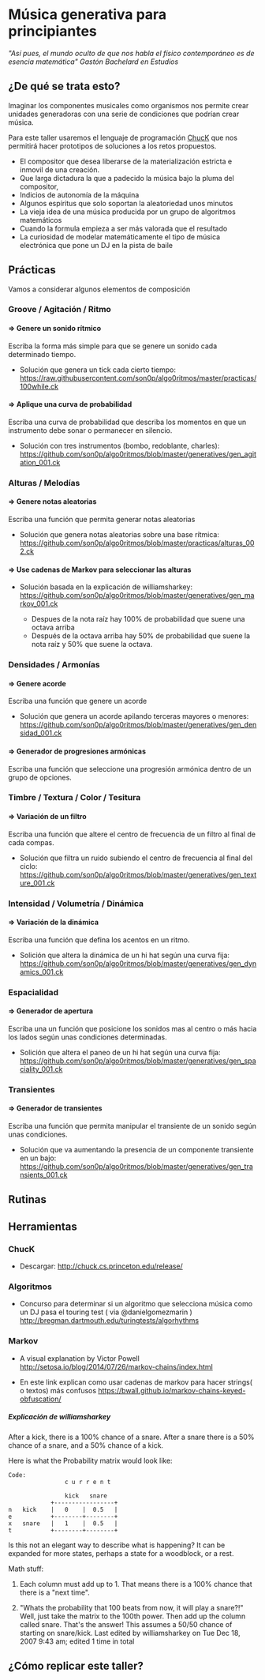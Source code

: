 
# Música generativa para principiantes 
_"Así pues, el mundo oculto de que nos habla el físico contemporáneo es de esencia matemática" Gastón Bachelard en Estudios_
## ¿De qué se trata esto?
Imaginar los componentes musicales como organismos nos permite crear unidades generadoras con una serie de condiciones que podrían crear música.

Para este taller usaremos el lenguaje de programación [ChucK](http://chuck.cs.princeton.edu/) que nos permitirá hacer prototipos de soluciones a los retos propuestos.

+ El compositor que desea liberarse de la materialización estricta e inmovil de una creación.
+ Que larga dictadura la que a padecido la música bajo la pluma del compositor, 
+ Indicios de autonomía de la máquina
+ Algunos espíritus que solo soportan la aleatoriedad unos minutos
+ La vieja idea de una música producida por un grupo de algoritmos matemáticos
+ Cuando la formula empieza a ser más valorada que el resultado
+ La curiosidad de modelar matemáticamente el tipo de música electrónica que pone un DJ en la pista de baile


## Prácticas
Vamos a considerar algunos elementos de composición
### Groove / Agitación / Ritmo
#### => Genere un sonido rítmico
Escriba la forma más simple para que se genere un sonido cada determinado tiempo.   
+ Solución que genera un tick cada cierto tiempo: https://raw.githubusercontent.com/son0p/algo0ritmos/master/practicas/100while.ck
  

#### => Aplique una curva de probabilidad
Escriba una curva de probabilidad que describa los momentos en que un instrumento debe sonar o permanecer en silencio.
+ Solución con tres instrumentos (bombo, redoblante, charles): https://github.com/son0p/algo0ritmos/blob/master/generatives/gen_agitation_001.ck


### Alturas / Melodías
#### => Genere notas aleatorias
Escriba una función que permita generar notas aleatorias
+ Solución que genera notas aleatorias sobre una base rítmica: https://github.com/son0p/algo0ritmos/blob/master/practicas/alturas_002.ck


#### => Use cadenas de Markov para seleccionar las alturas
+ Solución basada en la explicación de williamsharkey: https://github.com/son0p/algo0ritmos/blob/master/generatives/gen_markov_001.ck

  + Despues de la nota raíz hay 100% de probabilidad que suene una octava arriba
  + Después de la octava arriba hay 50% de probabilidad que suene la nota raíz y 50% que suene la octava.
  
### Densidades / Armonías
#### => Genere acorde
Escriba una función que genere un acorde
+ Solución que genera un acorde apilando terceras mayores o menores: https://github.com/son0p/algo0ritmos/blob/master/generatives/gen_densidad_001.ck
    
#### => Generador de progresiones armónicas
Escriba una función que seleccione una progresión armónica dentro de un grupo de opciones.

### Timbre / Textura / Color / Tesitura
#### => Variación de un filtro
Escriba una función que altere el centro de frecuencia de un filtro al final de cada compas.
+ Solución que filtra un ruido subiendo el centro de frecuencia al final del ciclo: https://github.com/son0p/algo0ritmos/blob/master/generatives/gen_texture_001.ck 

### Intensidad / Volumetría / Dinámica
#### => Variación de la dinámica
Escriba una función que defina los acentos en un ritmo.
+ Solición que altera la dinámica de un hi hat según una curva fija: https://github.com/son0p/algo0ritmos/blob/master/generatives/gen_dynamics_001.ck

### Espacialidad
#### => Generador de apertura
Escriba una un función que posicione los sonidos mas al centro o más hacia los lados según unas condiciones determinadas.
+ Solición que altera el paneo de un hi hat según una curva fija: https://github.com/son0p/algo0ritmos/blob/master/generatives/gen_spaciality_001.ck

### Transientes
#### => Generador de transientes
Escriba una función que permita manipular el transiente de un sonido según unas condiciones.
+ Solución que va aumentando la presencia de un componente transiente en un bajo: https://github.com/son0p/algo0ritmos/blob/master/generatives/gen_transients_001.ck



## Rutinas

## Herramientas

### ChucK 
+ Descargar:  http://chuck.cs.princeton.edu/release/ 
 


### Algoritmos 
+  Concurso para determinar si un algoritmo que selecciona música como un DJ pasa el touring test ( via @danielgomezmarin ) http://bregman.dartmouth.edu/turingtests/algorhythms 

### Markov

+ A visual explanation by Victor Powell http://setosa.io/blog/2014/07/26/markov-chains/index.html

+  En este link explican como usar cadenas de markov para hacer strings( o textos) más confusos https://bwall.github.io/markov-chains-keyed-obfuscation/

##### Explicación de williamsharkey 

After a kick, there is a 100% chance of a snare. 
After a snare there is a 50% chance of a snare, and a 50% chance of a kick. 

Here is what the Probability matrix would look like: 

```
Code:
                c u r r e n t 

                kick   snare 
            +-----------------+ 
n   kick    |   0    |  0.5   | 
e           +--------+--------+ 
x   snare   |   1    |  0.5   | 
t           +--------+--------+
```

Is this not an elegant way to describe what is happening? It can be expanded for more states, perhaps a state for a woodblock, or a rest. 

Math stuff: 
1. Each column must add up to 1. That means there is a 100% chance that there is a "next time". 

2. "Whats the probability that 100 beats from now, it will play a snare?!" Well, just take the matrix to the 100th power. Then add up the column called snare. That's the answer! This assumes a 50/50 chance of starting on snare/kick.
Last edited by williamsharkey on Tue Dec 18, 2007 9:43 am; edited 1 time in total

## ¿Cómo replicar este taller?

